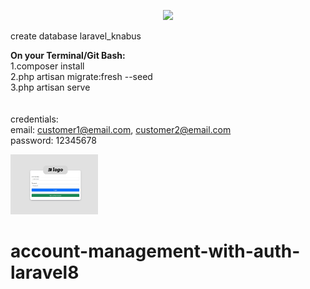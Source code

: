 <p align="center"><a href="https://laravel.com" target="_blank"><img src="https://raw.githubusercontent.com/laravel/art/master/logo-lockup/5%20SVG/2%20CMYK/1%20Full%20Color/laravel-logolockup-cmyk-red.svg" width="400"></a></p>

create database laravel_knabus<br>

<b>On your Terminal/Git Bash:</b><br>
1.composer install<br>
2.php artisan migrate:fresh --seed<br>
3.php artisan serve<br>
<br><br>
credentials:<br>
email: customer1@email.com, customer2@email.com<br>
password: 12345678<br>

<img style="width: 140px;" src="/public/img/login_page.JPG">

# account-management-with-auth-laravel8
